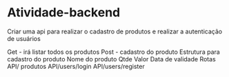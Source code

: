 # Atividade-backend

Criar uma api para realizar o cadastro de produtos e realizar a autenticação de usuários

Get - irá listar todos os produtos
Post - cadastro do produto
Estrutura para cadastro do produto
Nome do produto
Qtde
Valor
Data de validade
Rotas API/ produtos
API/users/login
API/users/register
